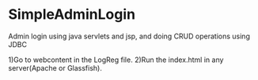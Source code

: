 # SimpleAdminLogin
Admin login using java servlets and jsp, and doing CRUD operations using JDBC

1)Go to webcontent in the LogReg file.
2)Run the index.html in any server(Apache or Glassfish).
